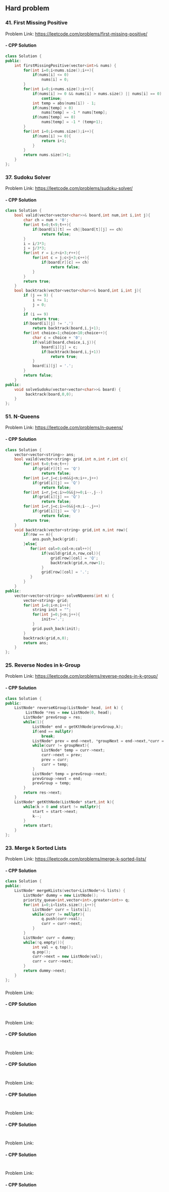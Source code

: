 ## Hard problem

### 41. First Missing Positive
Problem Link: https://leetcode.com/problems/first-missing-positive/

#### - CPP Solution
```cpp
class Solution {
public:
    int firstMissingPositive(vector<int>& nums) {
        for(int i=0;i<nums.size();i++){
            if(nums[i] <= 0)
                nums[i] = 0;
        }
        for(int i=0;i<nums.size();i++){
            if(nums[i] >= 0 && nums[i] > nums.size() || nums[i] == 0)
                continue;
            int temp = abs(nums[i]) - 1;
            if(nums[temp] > 0)
                nums[temp] = -1 * nums[temp];
            if(nums[temp] == 0)
                nums[temp] = -1 * (temp+1);
        }
        for(int i=0;i<nums.size();i++){
            if(nums[i] >= 0){
                return i+1;
            }
        }
        return nums.size()+1;
    }
};
```
### 37. Sudoku Solver
Problem Link: https://leetcode.com/problems/sudoku-solver/

#### - CPP Solution
```cpp
class Solution {
    bool valid(vector<vector<char>>& board,int num,int i,int j){
        char ch = num + '0';
        for(int t=0;t<9;t++){
            if(board[i][t] == ch||board[t][j] == ch)
                return false;
        }
        i = i/3*3;
        j = j/3*3;
        for(int r = i;r<i+3;r++){
            for(int c = j;c<j+3;c++){
                if(board[r][c] == ch)
                    return false;
            }
        }
        return true;
    }
    bool backtrack(vector<vector<char>>& board,int i,int j){
        if (j == 9) {
            i += 1;
            j = 0;
        }
        if (i == 9)
            return true;
        if(board[i][j] != '.')
            return backtrack(board,i,j+1);
        for(int choice=1;choice<10;choice++){
            char c = choice + '0';
            if(valid(board,choice,i,j)){
                board[i][j] = c;
                if(backtrack(board,i,j+1))
                    return true;
            }
            board[i][j] = '.'; 
        }
        return false;
    }
public:
    void solveSudoku(vector<vector<char>>& board) {
         backtrack(board,0,0);
    }
};
```
### 51. N-Queens
Problem Link: https://leetcode.com/problems/n-queens/

#### - CPP Solution
```cpp
class Solution {
    vector<vector<string>> ans;
    bool vaild(vector<string> grid,int n,int r,int c){
        for(int t=0;t<n;t++)
            if(grid[r][t] == 'Q')
                return false;
        for(int i=r,j=c;i<n&&j<n;i++,j++)
            if(grid[i][j] == 'Q')
                return false;
        for(int i=r,j=c;i>=0&&j>=0;i--,j--)
            if(grid[i][j] == 'Q')
                return false;
        for(int i=r,j=c;i>=0&&j<n;i--,j++)
            if(grid[i][j] == 'Q')
                return false;
        return true;
    }
    void backtrack(vector<string> grid,int n,int row){
        if(row == n){
            ans.push_back(grid);
        }else{
           for(int col=0;col<n;col++){
                if(vaild(grid,n,row,col)){
                    grid[row][col] = 'Q';
                    backtrack(grid,n,row+1);
                }   
                grid[row][col] = '.';
           }
        }
    }
public:
    vector<vector<string>> solveNQueens(int n) {
        vector<string> grid;
        for(int i=0;i<n;i++){
            string init = "";
            for(int j=0;j<n;j++){
                init+='.';
            }
            grid.push_back(init);
        }
        backtrack(grid,n,0);
        return ans;
    }
};
```
### 25. Reverse Nodes in k-Group
Problem Link: https://leetcode.com/problems/reverse-nodes-in-k-group/

#### - CPP Solution
```cpp
class Solution {
public:
    ListNode* reverseKGroup(ListNode* head, int k) {
         ListNode *res = new ListNode(0, head);
        ListNode* prevGroup = res;
        while(1){
            ListNode* end = getKthNode(prevGroup,k);
            if(end == nullptr)
                break;
            ListNode* prev = end->next, *groupNext = end->next,*curr = prevGroup->next;
            while(curr != groupNext){
                ListNode* temp = curr->next;
                curr->next = prev;
                prev = curr;
                curr = temp;
            }
            ListNode* temp = prevGroup->next;
            prevGroup->next = end;
            prevGroup = temp;
        }
        return res->next;
    }
    ListNode* getKthNode(ListNode* start,int k){
        while(k > 0 and start != nullptr){
            start = start->next;
            k--;
        }
        return start;
    }
};
```
### 23. Merge k Sorted Lists
Problem Link: https://leetcode.com/problems/merge-k-sorted-lists/

#### - CPP Solution
```cpp
class Solution {
public:
    ListNode* mergeKLists(vector<ListNode*>& lists) {
        ListNode* dummy = new ListNode();
        priority_queue<int,vector<int>,greater<int>> q;
        for(int i=0;i<lists.size();i++){
            ListNode* curr = lists[i];
            while(curr != nullptr){
                q.push(curr->val);
                curr = curr->next;
            }
        }
        ListNode* curr = dummy;
        while(!q.empty()){
            int val = q.top();
            q.pop();
            curr->next = new ListNode(val);
            curr = curr->next;
        }
        return dummy->next;
    }
};
```
### 
Problem Link: 

#### - CPP Solution
```cpp

```
### 
Problem Link: 

#### - CPP Solution
```cpp

```
### 
Problem Link: 

#### - CPP Solution
```cpp

```
### 
Problem Link: 

#### - CPP Solution
```cpp

```
### 
Problem Link: 

#### - CPP Solution
```cpp

```
### 
Problem Link: 

#### - CPP Solution
```cpp

```
### 
Problem Link: 

#### - CPP Solution
```cpp

```
